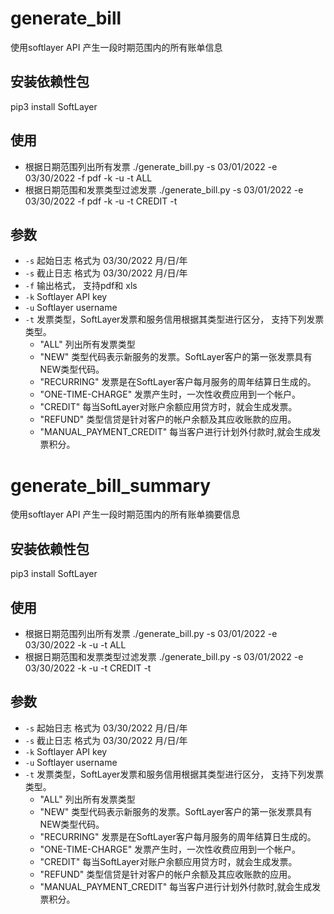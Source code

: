 # generate_bill

使用softlayer API 产生一段时期范围内的所有账单信息
## 安装依赖性包
pip3 install SoftLayer

## 使用
- 根据日期范围列出所有发票
./generate_bill.py -s 03/01/2022 -e 03/30/2022 -f pdf -k <api-key> -u <username> -t ALL
- 根据日期范围和发票类型过滤发票
./generate_bill.py -s 03/01/2022 -e 03/30/2022 -f pdf -k <api-key> -u <username> -t CREDIT -t 


## 参数
- `-s` 起始日志 格式为 03/30/2022  月/日/年
- `-s` 截止日志 格式为 03/30/2022  月/日/年
- `-f` 输出格式， 支持pdf和 xls
- `-k` Softlayer API key
- `-u` Softlayer username
- `-t` 发票类型，SoftLayer发票和服务信用根据其类型进行区分， 支持下列发票类型。
    - "ALL" 列出所有发票类型
    - "NEW" 类型代码表示新服务的发票。SoftLayer客户的第一张发票具有NEW类型代码。
    - "RECURRING" 发票是在SoftLayer客户每月服务的周年结算日生成的。
    - "ONE-TIME-CHARGE" 发票产生时，一次性收费应用到一个帐户。
    - "CREDIT" 每当SoftLayer对账户余额应用贷方时，就会生成发票。
    - "REFUND" 类型信贷是针对客户的帐户余额及其应收账款的应用。
    - "MANUAL_PAYMENT_CREDIT" 每当客户进行计划外付款时,就会生成发票积分。


# generate_bill_summary

使用softlayer API 产生一段时期范围内的所有账单摘要信息
## 安装依赖性包
pip3 install SoftLayer

## 使用
- 根据日期范围列出所有发票
./generate_bill.py -s 03/01/2022 -e 03/30/2022 -k <api-key> -u <username> -t ALL
- 根据日期范围和发票类型过滤发票
./generate_bill.py -s 03/01/2022 -e 03/30/2022  -k <api-key> -u <username> -t CREDIT -t 


## 参数
- `-s` 起始日志 格式为 03/30/2022  月/日/年
- `-s` 截止日志 格式为 03/30/2022  月/日/年
- `-k` Softlayer API key
- `-u` Softlayer username
- `-t` 发票类型，SoftLayer发票和服务信用根据其类型进行区分， 支持下列发票类型。
    - "ALL" 列出所有发票类型
    - "NEW" 类型代码表示新服务的发票。SoftLayer客户的第一张发票具有NEW类型代码。
    - "RECURRING" 发票是在SoftLayer客户每月服务的周年结算日生成的。
    - "ONE-TIME-CHARGE" 发票产生时，一次性收费应用到一个帐户。
    - "CREDIT" 每当SoftLayer对账户余额应用贷方时，就会生成发票。
    - "REFUND" 类型信贷是针对客户的帐户余额及其应收账款的应用。
    - "MANUAL_PAYMENT_CREDIT" 每当客户进行计划外付款时,就会生成发票积分。